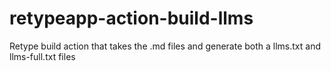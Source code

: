 # retypeapp-action-build-llms
Retype build action that takes the .md files and generate both a llms.txt and llms-full.txt files
